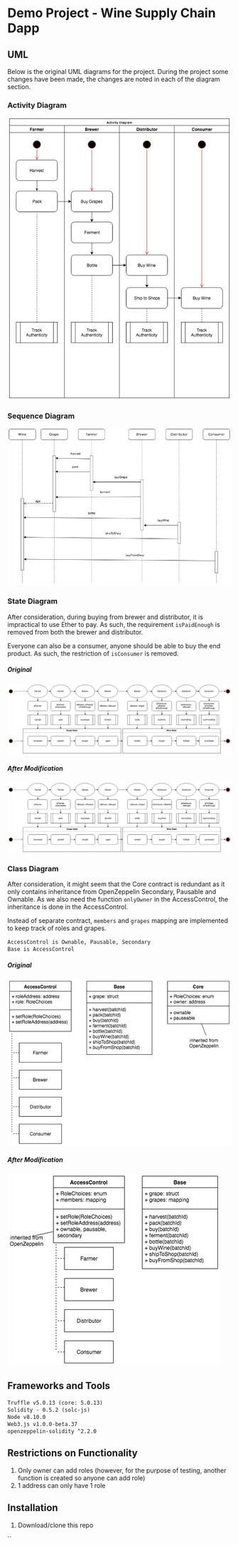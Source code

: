 # Demo Project - Wine Supply Chain Dapp

## UML

Below is the original UML diagrams for the project. During the project some changes have been made, the changes are noted in each of the diagram section.

### Activity Diagram

![activity](rsc/activity.jpg)

### Sequence Diagram

![sequence](rsc/sequence.jpg)

### State Diagram

After consideration, during buying from brewer and distributor, it is impractical to use Ether to pay. As such, the requirement `isPaidEnough` is removed from both the brewer and distributor.

Everyone can also be a consumer, anyone should be able to buy the end product. As such, the restriction of `isConsumer` is removed.

##### Original

![state](rsc/state.jpg)

##### After Modification

![state](rsc/state_2.jpg)

### Class Diagram

After consideration, it might seem that the Core contract is redundant as it only contains inheritance from OpenZeppelin Secondary, Pausable and Ownable. As we also need the function `onlyOwner` in the AccessControl, the inheritance is done in the AccessControl.

Instead of separate contract, `members` and `grapes` mapping are implemented to keep track of roles and grapes.

```
AccessControl is Ownable, Pausable, Secondary
Base is AccessControl
```

##### Original

![class](rsc/classes.jpg)

##### After Modification

![class](rsc/classes2.jpg)

## Frameworks and Tools 

```
Truffle v5.0.13 (core: 5.0.13)
Solidity - 0.5.2 (solc-js)
Node v8.10.0
Web3.js v1.0.0-beta.37
openzeppelin-solidity ^2.2.0
```
## Restrictions on Functionality

1. Only owner can add roles (however, for the purpose of testing, another function is created so anyone can add role)
2. 1 address can only have 1 role

## Installation

1. Download/clone this repo

``
